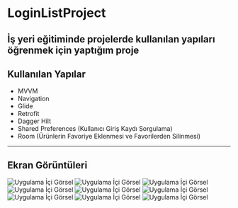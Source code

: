 # LoginListProject
İş yeri eğitiminde projelerde kullanılan yapıları öğrenmek için yaptığım proje
---
## Kullanılan Yapılar
 * MVVM
 * Navigation 
 * Glide
 * Retrofit
 * Dagger Hilt
 * Shared Preferences (Kullanıcı Giriş Kaydı Sorgulama)
 * Room (Ürünlerin Favoriye Eklenmesi ve Favorilerden Silinmesi)
 ---
## Ekran Görüntüleri
![Uygulama İçi Görsel](https://github.com/leventsrr/LoginListProject/blob/master/app/src/main/res/drawable-v24/a.PNG)
![Uygulama İçi Görsel](https://github.com/leventsrr/LoginListProject/blob/master/app/src/main/res/drawable-v24/b.PNG)
![Uygulama İçi Görsel](https://github.com/leventsrr/LoginListProject/blob/master/app/src/main/res/drawable-v24/c.PNG)
![Uygulama İçi Görsel](https://github.com/leventsrr/LoginListProject/blob/master/app/src/main/res/drawable-v24/d.PNG)
![Uygulama İçi Görsel](https://github.com/leventsrr/LoginListProject/blob/master/app/src/main/res/drawable-v24/e.PNG)
![Uygulama İçi Görsel](https://github.com/leventsrr/LoginListProject/blob/master/app/src/main/res/drawable-v24/f.PNG)
![Uygulama İçi Görsel](https://github.com/leventsrr/LoginListProject/blob/master/app/src/main/res/drawable-v24/i.PNG)
![Uygulama İçi Görsel](https://github.com/leventsrr/LoginListProject/blob/master/app/src/main/res/drawable-v24/g.PNG)
![Uygulama İçi Görsel](https://github.com/leventsrr/LoginListProject/blob/master/app/src/main/res/drawable-v24/h.PNG)
